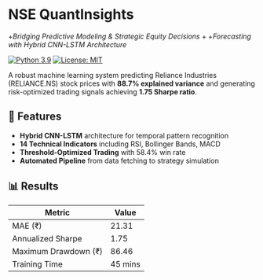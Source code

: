 
# NSE QuantInsights
+*Bridging Predictive Modeling & Strategic Equity Decisions*
+
+*Forecasting with Hybrid CNN-LSTM Architecture*

[![Python 3.9](https://img.shields.io/badge/python-3.9-blue.svg)]()
[![License: MIT](https://img.shields.io/badge/License-MIT-yellow.svg)]()

  

A robust machine learning system predicting Reliance Industries (RELIANCE.NS) stock prices with **88.7% explained variance** and generating risk-optimized trading signals achieving **1.75 Sharpe ratio**.

## 🚀 Features
- **Hybrid CNN-LSTM** architecture for temporal pattern recognition
- **14 Technical Indicators** including RSI, Bollinger Bands, MACD
- **Threshold-Optimized Trading** with 58.4% win rate
- **Automated Pipeline** from data fetching to strategy simulation

## 📊 Results
| Metric                | Value     |
|-----------------------|-----------|
| MAE (₹)               | 21.31     |
| Annualized Sharpe     | 1.75      |
| Maximum Drawdown (₹)  | 86.46     |
| Training Time         | 45 mins   |

